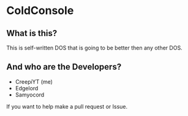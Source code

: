 # ColdConsole

## What is this?
This is self-written DOS that is going to be better then any other DOS.

## And who are the Developers?
 - CreepiYT (me)
 - Edgelord
 - Samyocord 

If you want to help make a pull request or Issue.
